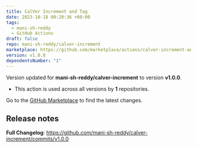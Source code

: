 ```yaml
---
title: CalVer Increment and Tag
date: 2023-10-18 00:20:36 +00:00
tags:
  - mani-sh-reddy
  - GitHub Actions
draft: false
repo: mani-sh-reddy/calver-increment
marketplace: https://github.com/marketplace/actions/calver-increment-and-tag
version: v1.0.0
dependentsNumber: "1"
---
```



Version updated for **mani-sh-reddy/calver-increment** to version **v1.0.0**.
- This action is used across all versions by **1** repositories.

Go to the [GitHub Marketplace](https://github.com/marketplace/actions/calver-increment-and-tag) to find the latest changes.

## Release notes

**Full Changelog**: https://github.com/mani-sh-reddy/calver-increment/commits/v1.0.0
